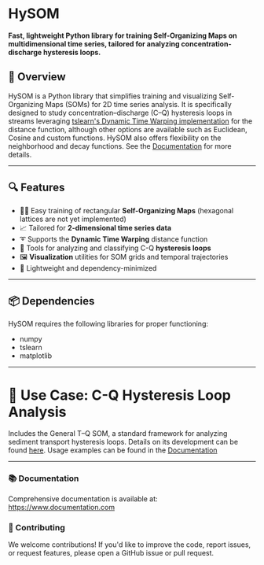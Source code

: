 # HySOM

**Fast, lightweight Python library for training Self-Organizing Maps on multidimensional time series, tailored for analyzing concentration-discharge hysteresis loops.**


## 🚀 Overview

HySOM is a Python library that simplifies training and visualizing Self-Organizing Maps (SOMs) for 2D time series analysis. It is specifically designed to study concentration–discharge (C–Q) hysteresis loops in streams leveraging [tslearn's Dynamic Time Warping implementation](https://tslearn.readthedocs.io/en/stable/user_guide/dtw.html) for the distance function, although other options are available such as Euclidean, Cosine and custom functions. HySOM also offers flexibility on the neighborhood and decay functions. See the [Documentation](www.documentation.com) for more details.

---

## 🔍 Features

- 🚵🏼 Easy training of rectangular **Self-Organizing Maps** (hexagonal lattices are not yet implemented)
- 📈 Tailored for **2-dimensional time series data**
- ➰ Supports the **Dynamic Time Warping** distance function 
- 🔄 Tools for analyzing and classifying C-Q **hysteresis loops**
- 🖼️ **Visualization** utilities for SOM grids and temporal trajectories
- 🔧 Lightweight and dependency-minimized

---

## 📦 Dependencies
HySOM requires the following libraries for proper functioning:  
- numpy
- tslearn
- matplotlib

---


# 🌊 Use Case: C-Q Hysteresis Loop Analysis
Includes the General T–Q SOM, a standard framework for analyzing sediment transport hysteresis loops. Details on its development can be found [here](link.to.my.paper). Usage examples can be found in the [Documentation](www.documentation.com)

---

### 📚 Documentation  
Comprehensive documentation is available at:  https://www.documentation.com

### 🤝 Contributing
We welcome contributions! If you'd like to improve the code, report issues, or request features, please open a GitHub issue or pull request.


<!-- [Tutorial](https://colab.research.google.com/drive/1lNRfSmOkerxerLiB5Gw910OUH5XNzypw?usp=sharing) -->
